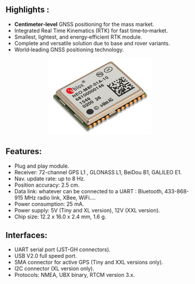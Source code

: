 ## Highlights :

* **Centimeter‑level** GNSS positioning for the mass market.
* Integrated Real Time Kinematics (RTK) for fast time‑to‑market.
* Smallest, lightest, and energy‑efficient RTK module.
* Complete and versatile solution due to base and rover variants.
* World‑leading GNSS positioning technology.


<p align="center">
  <img src="./images/m8pchip.png?raw=true" alt="M8P Ublox chip"/>
</p>
 

## Features:

* Plug and play module.
* Receiver: 72-channel GPS L1 , GLONASS L1, BeiDou B1, GALILEO E1.
* Nav. update rate: up to 8 Hz.
* Position accuracy: 2.5 cm.
* Data link: whatever can be connected to a UART : Bluetooth, 433-868-915 MHz radio link, XBee, WiFi….
* Power consumption: 25 mA.
* Power supply: 5V (Tiny and XL version), 12V (XXL version).
* Chip size: 12.2 x 16.0 x 2.4 mm, 1.6 g.
 

## Interfaces:

* UART serial port (JST-GH connectors).
* USB V2.0 full speed port.
* SMA connector for active GPS (Tiny and XXL versions only).
* I2C connector (XL version only).
* Protocols: NMEA, UBX binary, RTCM version 3.x.

